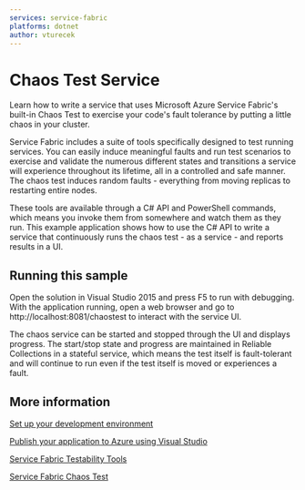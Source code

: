 ```yaml
---
services: service-fabric
platforms: dotnet
author: vturecek
---
```


# Chaos Test Service
Learn how to write a service that uses Microsoft Azure Service Fabric's built-in Chaos Test to exercise your code's fault tolerance by putting a little chaos in your cluster.

Service Fabric includes a suite of tools specifically designed to test running services. You can easily induce meaningful faults and run test scenarios to exercise and validate the numerous different states and transitions a service will experience throughout its lifetime, all in a controlled and safe manner. The chaos test induces random faults - everything from moving replicas to restarting entire nodes. 

These tools are available through a C# API and PowerShell commands, which means you invoke them from somewhere and watch them as they run. This example application shows how to use the C# API to write a service that continuously runs the chaos test - as a service - and reports results in a UI.

## Running this sample
Open the solution in Visual Studio 2015 and press F5 to run with debugging. With the application running, open a web browser and go to http://localhost:8081/chaostest to interact with the service UI. 

The chaos service can be started and stopped through the UI and displays progress. The start/stop state and progress are maintained in Reliable Collections in a stateful service, which means the test itself is fault-tolerant and will continue to run even if the test itself is moved or experiences a fault.

## More information

[Set up your development environment](https://azure.microsoft.com/en-us/documentation/articles/service-fabric-get-started/)

[Publish your application to Azure using Visual Studio](https://azure.microsoft.com/en-us/documentation/articles/service-fabric-publish-app-remote-cluster/)

[Service Fabric Testability Tools](https://azure.microsoft.com/en-us/documentation/articles/service-fabric-testability-overview/)

[Service Fabric Chaos Test](https://azure.microsoft.com/en-us/documentation/articles/service-fabric-testability-scenarios/)

